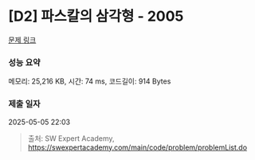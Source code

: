 # [D2] 파스칼의 삼각형 - 2005 

[문제 링크](https://swexpertacademy.com/main/code/problem/problemDetail.do?contestProbId=AV5P0-h6Ak4DFAUq) 

### 성능 요약

메모리: 25,216 KB, 시간: 74 ms, 코드길이: 914 Bytes

### 제출 일자

2025-05-05 22:03



> 출처: SW Expert Academy, https://swexpertacademy.com/main/code/problem/problemList.do